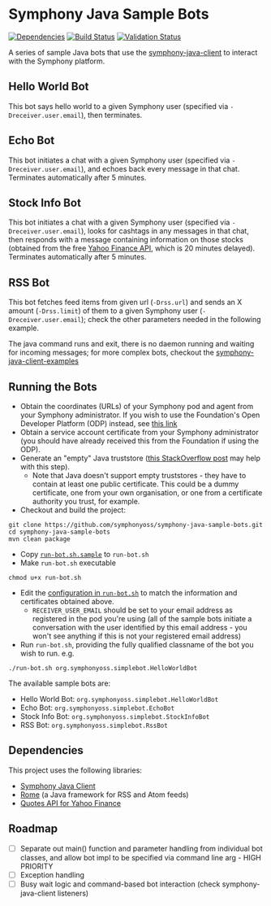 # Symphony Java Sample Bots

[![Dependencies](https://www.versioneye.com/user/projects/57cada12939fc60037ebd03c/badge.svg?style=flat-square)](https://www.versioneye.com/user/projects/57cada12939fc60037ebd03c)
[![Build Status](https://travis-ci.org/symphonyoss/symphony-java-sample-bots.svg)](https://travis-ci.org/symphonyoss/symphony-java-sample-bots)
[![Validation Status](https://scan.coverity.com/projects/10072/badge.svg)](https://scan.coverity.com/projects/symphonyoss-symphony-java-sample-bots)

A series of sample Java bots that use the [symphony-java-client](https://github.com/symphonyoss/symphony-java-client/) to interact with the Symphony platform.

## Hello World Bot
This bot says hello world to a given Symphony user (specified via `-Dreceiver.user.email`), then terminates.

## Echo Bot
This bot initiates a chat with a given Symphony user (specified via `-Dreceiver.user.email`), and echoes back every message in that chat.  Terminates automatically after 5 minutes.

## Stock Info Bot
This bot initiates a chat with a given Symphony user (specified via `-Dreceiver.user.email`), looks for cashtags in any messages in that chat, then responds with a message containing information on those stocks (obtained from the free [Yahoo Finance API](http://financequotes-api.com/), which is 20 minutes delayed).  Terminates automatically after 5 minutes.

## RSS Bot
This bot fetches feed items from given url (`-Drss.url`) and sends an X amount (`-Drss.limit`) of them to a given Symphony user (`-Dreceiver.user.email`); check the other parameters needed in the following example.

The java command runs and exit, there is no daemon running and waiting for incoming messages; for more complex bots, checkout the [symphony-java-client-examples](https://github.com/symphonyoss/symphony-java-client/tree/develop/symphony-client-examples)

## Running the Bots
- Obtain the coordinates (URLs) of your Symphony pod and agent from your Symphony administrator.  If you wish to use the Foundation's Open Developer Platform (ODP) instead, see [this link](https://symphonyoss.atlassian.net/wiki/display/FM/Foundation+Open+Developer+Platform)
- Obtain a service account certificate from your Symphony administrator (you should have already received this from the Foundation if using the ODP).
- Generate an "empty" Java truststore ([this StackOverflow post](http://stackoverflow.com/questions/6340918/trust-store-vs-key-store-creating-with-keytool) may help with this step).
  - Note that Java doesn't support empty truststores - they have to contain at least one public certificate.  This could be a dummy certificate, one from your own organisation, or one from a certificate authority you trust, for example.
- Checkout and build the project:
```
git clone https://github.com/symphonyoss/symphony-java-sample-bots.git
cd symphony-java-sample-bots
mvn clean package
```
- Copy [`run-bot.sh.sample`](https://github.com/symphonyoss/symphony-java-sample-bots/blob/master/run-bot.sh.sample) to `run-bot.sh`
- Make `run-bot.sh` executable
```
chmod u+x run-bot.sh
```
- Edit the [configuration in `run-bot.sh`](https://github.com/symphonyoss/symphony-java-sample-bots/blob/master/run-bot.sh.sample#L3-L14) to match the information and certificates obtained above.
  - `RECEIVER_USER_EMAIL` should be set to your email address as registered in the pod you're using (all of the sample bots initiate a conversation with the user identified by this email address - you won't see anything if this is not your registered email address)
- Run `run-bot.sh`, providing the fully qualified classname of the bot you wish to run. e.g.
```
./run-bot.sh org.symphonyoss.simplebot.HelloWorldBot
```

The available sample bots are:
- Hello World Bot: `org.symphonyoss.simplebot.HelloWorldBot`
- Echo Bot: `org.symphonyoss.simplebot.EchoBot`
- Stock Info Bot: `org.symphonyoss.simplebot.StockInfoBot`
- RSS Bot: `org.symphonyoss.simplebot.RssBot`

## Dependencies
This project uses the following libraries:
- [Symphony Java Client](https://github.com/symphonyoss/symphony-java-client)
- [Rome](https://rometools.github.io/rome/) (a Java framework for RSS and Atom feeds)
- [Quotes API for Yahoo Finance](http://financequotes-api.com/)

## Roadmap
- [ ] Separate out main() function and parameter handling from individual bot classes, and allow bot impl to be specified via command line arg - HIGH PRIORITY
- [ ] Exception handling
- [ ] Busy wait logic and command-based bot interaction (check symphony-java-client listeners)
